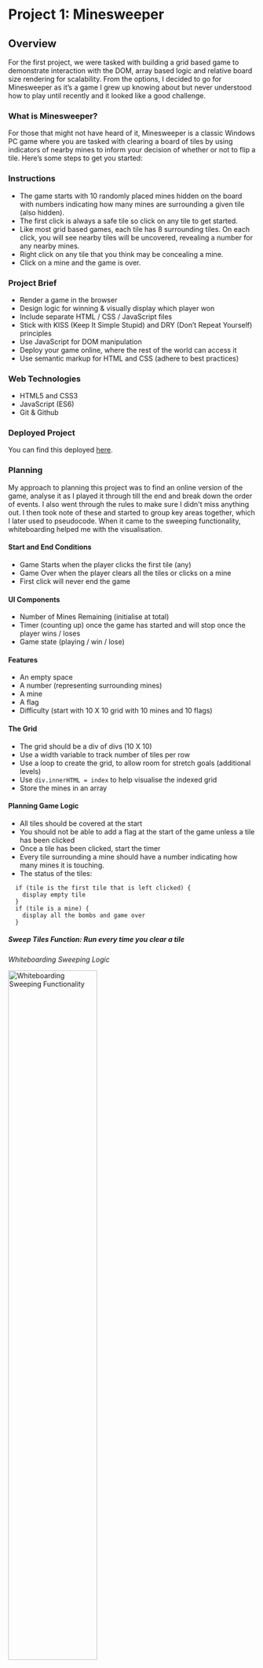# Project 1: Minesweeper

## Overview
For the first project, we were tasked with building a grid based game to demonstrate interaction with the DOM, array based logic and relative board size rendering for scalability. From the options, I decided to go for Minesweeper as it’s a game I grew up knowing about but never understood how to play until recently and it looked like a good challenge.

### What is Minesweeper?
For those that might not have heard of it, Minesweeper is a classic Windows PC game where you are tasked with clearing a board of tiles by using indicators of nearby mines to inform your decision of whether or not to flip a tile. Here’s some steps to get you started:

### Instructions
* The game starts with 10 randomly placed mines hidden on the board with numbers indicating how many mines are surrounding a given tile (also hidden).  
* The first click is always a safe tile so click on any tile to get started.
* Like most grid based games, each tile has 8 surrounding tiles. On each click, you will see nearby tiles will be uncovered, revealing a number for any nearby mines.
* Right click on any tile that you think may be concealing a mine. 
* Click on a mine and the game is over.

### Project Brief
* Render a game in the browser
* Design logic for winning & visually display which player won
* Include separate HTML / CSS / JavaScript files
* Stick with KISS (Keep It Simple Stupid) and DRY (Don’t Repeat Yourself) principles
* Use JavaScript for DOM manipulation
* Deploy your game online, where the rest of the world can access it
* Use semantic markup for HTML and CSS (adhere to best practices)

### Web Technologies 
* HTML5 and CSS3
* JavaScript (ES6)
* Git & Github

### Deployed Project
You can find this deployed [here](https://abubakr-s.github.io/project-1/).

### Planning
My approach to planning this project was to find an online version of the game, analyse it as I played it through till the end and break down the order of events. I also went through the rules to make sure I didn't miss anything out. I then took note of these and started to group key areas together, which I later used to pseudocode. When it came to the sweeping functionality, whiteboarding helped me with the visualisation.

#### Start and End Conditions
* Game Starts when the player clicks the first tile (any)
* Game Over when the player clears all the tiles or clicks on a mine 
* First click will never end the game

#### UI Components
* Number of Mines Remaining (initialise at total)
* Timer (counting up) once the game has started and will stop once the player wins / loses
* Game state (playing / win / lose)

#### Features
* An empty space
* A number (representing surrounding mines)
* A mine
* A flag
* Difficulty (start with 10 X 10 grid with 10 mines and 10 flags)

#### The Grid
* The grid should be a div of divs (10 X 10)
* Use a width variable to track number of tiles per row
* Use a loop to create the grid, to allow room for stretch goals (additional levels)
* Use `div.innerHTML = index` to help visualise the indexed grid
* Store the mines in an array

#### Planning Game Logic

* All tiles should be covered at the start
* You should not be able to add a flag at the start of the game unless a tile has been clicked
* Once a tile has been clicked, start the timer
* Every tile surrounding a mine should have a number indicating how many mines it is touching.
* The status of the tiles:
```
  if (tile is the first tile that is left clicked) {
    display empty tile
  }
  if (tile is a mine) {
    display all the bombs and game over
  }
```
##### Sweep Tiles Function: Run every time you clear a tile

*Whiteboarding Sweeping Logic*

<img src="assets/plan-sweep-logic.png" alt="Whiteboarding Sweeping Functionality" width="60%" height="auto">

*Google's Minesweeper Boundaries*

<img src="assets/google-minesweeper.png" alt="Google's Minesweeper Game" width="40%" height="auto">  

  * Uncover every empty tile in the area, including the numbered tiles, using the numbered tiles and grid edges as a boundary
  * If the tile clicked is empty, reveal nearby tiles (8)
  * If any of those nearby tiles are empty, reveal those (recursively loop through of those tiles and so on…)
  * Make sure you’re not checking the same tile again
  * Compare empty tiles with Empty Tiles Array
* Number of Mines is = number of flags
* Randomly assign each mine a unique tile
* For each mine, record the current tile and also record surrounding tile positions
* Create 10 unique random numbers between 0 and 99 and push those numbers into the mines array
```
const mines = []
loop (mines.length < 11) {
  const randomIndex = Math.floor(Math.random * grid.length)
  if (!mines.includes(randomIndex)) {
    mines.push(randomIndex)
  }
}
```
* Create a class of `.mine` which will display a mine. 
* Looping through the mines array, assign each mine a class of `.mine`

## Developing Game Logic
Below I’ve highlighted the main components of the game.

1. **Generate a board (grid)**

With future proofing in mind for various difficulty levels, I used the width to relatively calculate the grid size. 

*Generate board*

<img src="assets/grid.png" alt="Minesweeper Grid" width="60%" height="auto">


2. **Game start condition**

For a seamless start to a widely recognised game, I wanted the first click on any tile to start the game. I set a condition for number of clicks is 1 to uncover the first tile, which would also have to be a safe tile. This was also the trigger to start the timer. 

3. **Populate board with randomly placed mines**

I started by generating random grid position numbers which I later used as indexes for the placed mines. This required the following conditions:
* Ensure that a mine does not already exist at the given random index to avoid duplication
* Ensure that the first flipped tile of the game is a safe tile by avoiding the `currentTileIndex` to avoid an immediate *Game Over* condition
* Ensure that a mine is not placed on a tile surrounding the first flipped tile to keep the area clear
 
*Generate mines*
```
const generateMines = (currentTileIndex, eightTilesArray) => {
  while (mines.length < width) {
    const randomIndex = Math.floor(Math.random() * (width ** 2))
    if (!mines.includes(randomIndex) && randomIndex !== currentTileIndex && !eightTilesArray.includes(randomIndex)) {
      mines.push(randomIndex)
    }
  }
  return mines
}
```

*Add mines to board*
```
// If a tile has a mine, add the mine class and remove the 'data-sweeped' attribute
const addMinesToBoard = () => {
  mines.forEach(mine => {
    divArray[mine].classList.add('mine')
    divArray[mine].attributes.removeNamedItem('data-sweeped')
  })
}
```

4. **Aggregate total number of surrounding mines and populate surrounding tiles**

To display the aggregated surrounding mines counter, I used the `data-counter` attributes and initialised it to 0 on a new board. To check all valid tiles surrounding a mine, I gave each tile an index and calculated the position of each of the possible 8 locations, relative to the currently clicked tile. I then incremented the `data-counter` attribute on each of these tiles by 1.

I calculated the first and last column boundaries as well to inform which of the surrounding tiles should be checked. I avoided having to check the top and bottom rows by checking for truthy values in the conditions for `divArray[<positon>]` values. 

*Increment `data-counter`*
```
const tilesNearbyMine = () => {
  mines.forEach(mine => {
    // Calculate nearby mines positions (relative)
    const upRight = mine - width + 1
    const right = mine + 1
    const downRight = mine + width + 1
    const up = mine - width
    const down = mine + width
    const downLeft = mine + width - 1
    const left = mine - 1
    const upLeft = mine - width - 1

    // Check whether a mine is in the first column or the last
    const isFirstColumn = (mine % width === 0)
    const isLastColumn = (mine % width === width - 1)

    //grab the indexes of all the tiles surrounding the currentTileIndex
    if (divArray[up] && !divArray[up].classList.contains('mine')) {
      divArray[up].attributes['data-counter'].value++
    }
    if (divArray[upRight] && !isLastColumn && !divArray[upRight].classList.contains('mine')) {
      divArray[upRight].attributes['data-counter'].value++
    }
    if (divArray[right] && !isLastColumn && !divArray[right].classList.contains('mine')) {
      divArray[right].attributes['data-counter'].value++
    }
    if (divArray[downRight] && !isLastColumn && !divArray[downRight].classList.contains('mine')) {
      divArray[downRight].attributes['data-counter'].value++
    }
    if (divArray[down] && !divArray[down].classList.contains('mine')) {
      divArray[down].attributes['data-counter'].value++
    }
    if (divArray[downLeft] && !isFirstColumn && !divArray[downLeft].classList.contains('mine')) {
      divArray[downLeft].attributes['data-counter'].value++
    }
    if (divArray[left] && !isFirstColumn && !divArray[left].classList.contains('mine')) {
      divArray[left].attributes['data-counter'].value++
    }
    if (divArray[upLeft] && !isFirstColumn && !divArray[upLeft].classList.contains('mine')) {
      divArray[upLeft].attributes['data-counter'].value++
    }

  })
}
```

5. **Sweep surrounding tiles**

In this section, I used the `data-sweeped` attribute to keep track of uncovered tiles. I used conditional flow to uncover a tile on the screen if a clicked tile has a `data-counter` value of 0 (it's safe). If the surrounding tiles are all empty, blank tiles shall be revealed. If the surrounding tiles are safe, although they're touching a mine, a numbered tile shall be revealed, displaying the aggregated value. These steps will be skipped for literal edge cases. 

```
const sweepSurroundingTiles = (currentTileIndex, eightTilesArray) => {
  eightTilesArray.forEach(tile => {

    // * Check current tile and surrounding tiles are empty. If so, reveal
    if (
      !divArray[currentTileIndex].classList.contains('mine') && 
      !divArray[tile].classList.contains('mine') &&
      Number(divArray[currentTileIndex].attributes['data-counter'].value) === 0 &&
      Number(divArray[tile].attributes['data-counter'].value) === 0
    ) {
      divArray[currentTileIndex].classList.add('sweeped')
      divArray[currentTileIndex].attributes['data-sweeped'].value = true

      divArray[tile].classList.add('sweeped')
      divArray[tile].attributes['data-sweeped'].value = true
    }

    // * Check whether current tile is not a mine and the surrounding tile has a number. 
    // * If so, reveal it and return
    if (
      !divArray[currentTileIndex].classList.contains('mine') &&
      Number(divArray[currentTileIndex].attributes['data-counter'].value) === 0 &&
      Number(divArray[tile].attributes['data-counter'].value) > 0
    ) {
      // Display surrounding mine counter
      divArray[tile].innerHTML = Number(divArray[tile].attributes['data-counter'].value)
      divArray[tile].classList.add('sweeped')
      divArray[tile].attributes['data-sweeped'].value = true
      return
    }

    // * Check whether the surrounding tile is touching an edge. If so, return
    if (tile % width === 0 || tile % width === width - 1) {
      return
    }
    if (tile < width && tile >= 0 || (tile > (width ** width - width - 1) && tile < width ** width)) {
      return
    }
  })
}
```

6. **Flag a suspected mine**

Another feature of the game is to flag a tile that you are confident is concealing a mine by right clicking on it. The first solution I found for this was to use the `contextmenu` and repurpose it however I didn’t want to override this so I used the `MouseEvent.button` instead.  This button has 5 possible values, of which 2 is the secondary button, usually the right click. 

*Right click to set flag*
```
const flag = (e) => {
  //Add a flag if a tile is right clicked

  if (e.button === 2 && divArray[currentTileIndex] && !e.target.classList.contains('sweeped')) {
    divArray[Number(e.target.id)].classList.toggle('flag')
  }
}
```

*Set flag*

<img src="assets/showcase.png" alt="Display Flag" width="60%" height="auto">


7. **Game end**

*Clicked on a mine - Game over*

<img src="assets/lose-modal.png" alt="Game Over" width="60%" height="auto">

```
// If a mine is clicked, display the modal, all the tile counters and all the mines
const gameOver = () => {
  // Display all the tiles
  divArray.forEach(tile => {
    if (Number(tile.attributes['data-counter'].value) !== 0) {
      tile.innerHTML = Number(tile.attributes['data-counter'].value)
    }
    if (tile.classList.contains('mine')) {
      tile.style.backgroundImage = 'url(./assets/bomb.svg)'
      tile.style.backgroundSize = 'cover'
    }
  })

  isPlaying = false
  clearInterval(elapsedTimeID)
  elements.elapsedTime.innerHTML = 0

  // Display modal
  elements.modalBody1.innerHTML = 'GAME OVER!'
  elements.modalBody2.innerHTML = 'Woah, looks like you hit a mine'
  elements.modal.style.display = 'block'
}
```

*Cleared the board and swept all mines - Win*

<img src="assets/win-modal.png" alt="Win" width="60%" height="auto">

```
// If all the tiles, minus the mines, have been swept, the player wins
// ? Expecting this to return true when the player has won
const checkWin = (sweepedTilesArray) => {
  const isWinner = sweepedTilesArray.every(tile => {
    return tile.attributes['data-sweeped'].value === 'true'
  })   
  if (isWinner) {
    isPlaying = false
    clearInterval(elapsedTimeID)
    elements.elapsedTime.innerHTML = 0
    // Display modal
    elements.modalBody1.innerHTML = 'YOU WIN!'
    elements.modalBody2.innerHTML = 'Well done, you\'ve cleared all mines'
    elements.modal.style.display = 'block'
  }
}
```

### Wins
* Building one of the first PC games I've ever played
* Successfully scaling a grid based game using relative dimentional values
* Successfully developing conditional user journeys for win and loss logic


### Challenges

#### Recursion
I had a lot of problems with trying to implement the recursive sweeping functionality. I identified my **base case** as: 

* If all surrounding tiles have a `data-sweeped` value of true, stop looping 

However I couldn't get this to work. The plan was to call the `sweepSurroundingTiles` function as many times as necessary. In an effort to make the game workable I decided to use a workaround which had a limitation of only looping twice - once around the flipped tile and then again around each of the 8 surrounding tiles, sweeping up to 25 tiles at a time. This is the current implementation of the game.

*Sweep safe surrounding tiles*
```
const loopingSweeper = (eightTilesArray) => {
  // * If the current tile is a number, return
  if (Number(divArray[currentTileIndex].attributes['data-counter'].value) > 0) {
    return
  }
  
  // Call getSurroundingTiles with a new index to return a new eightTilesArray
  // Then call sweepSurroundingTiles with this new index and new eightTilesArray
  eightTilesArray.forEach(tile => {
    const newIndex = Number(divArray[tile].id)
    sweepSurroundingTiles(newIndex, getSurroundingTiles(newIndex))
  })
}
```

### Bugs
As a result of the aforementioned sweeping limitation workaround, currently all adjacent empyty tiles are not swept from the starting point of the red **X**. Instead, they only span up to 2 rows and 2 columns on either side. 

*Minesweeper Sweeping Limitation*

<img src="assets/sweeping-limitation.png" alt="Sweeping Limitation" width="60%" height="auto">

Ideally, with recursion, the uncovering of empty tiles or sweeping would continue until boundaries or numbered tiles are met.

*Working Recursion*

<img src="assets/google-minesweeper-recursion.png" alt="Sweeping Limitation" width="60%" height="auto">

### Key Learnings / Reflection
* Being better able to recognise event sequences in applications
* Learning how to design and develop different event sequences for my own projects in future 
* Becoming more comfortable with grid logic and relative positioning


### Future Features
* A highscore board using local storage
* Animations on an exploding mine
* Consider mobile compatibility - particularly the right click for a flag
